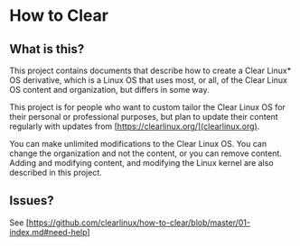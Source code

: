 
How to Clear
============

## What is this?

This project contains documents that describe how to create
a Clear Linux\* OS derivative, which is a Linux OS that uses most,
or all, of the Clear Linux OS content and organization, but differs
in some way.

This project is for people who want to custom tailor the Clear Linux
OS for their personal or professional purposes, but plan to update
their content regularly with updates from [https://clearlinux.org/](clearlinux.org).

You can make unlimited modifications to the Clear Linux OS. You
can change the organization and not the content, or you can remove
content. Adding and modifying content, and modifying the Linux kernel
are also described in this project.


## Issues?

See [https://github.com/clearlinux/how-to-clear/blob/master/01-index.md#need-help]

